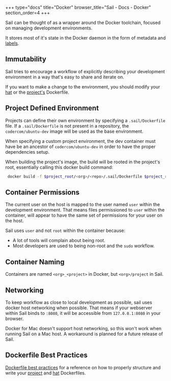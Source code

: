 +++
type="docs"
title="Docker"
browser_title="Sail - Docs - Docker"
section_order=4
+++

Sail can be thought of as a wrapper around the Docker toolchain, focused
on managing development environments.

It stores most of it's state in the Docker daemon
in the form of metadata and [labels](/docs/concepts/labels/).


## Immutability

Sail tries to encourage a workflow of explicitly describing your development environment in a way
that's easy to share and iterate on.

If you want to make a change to the environment, you should modify your [hat](/docs/concepts/hats/) or the [project's](/docs/concepts/projects/)
Dockerfile.

## Project Defined Environment

Projects can define their own environment by specifying a `.sail/Dockerfile` file.
If a `.sail/Dockerfile` is not present in a repository, the `codercom/ubuntu-dev`
image will be used as the base environment.

When specifying a custom project environment, the dev container must have
be an ancestor of `codercom/ubuntu-dev` in order to have the proper dependencies
setup.

When building the project's image, the build will be rooted in the project's root,
essentially calling this docker build command:

```bash
 docker build -f $project_root/<org>/<repo>/.sail/Dockerfile $project_root/<org>/<repo>
```

## Container Permissions

The current user on the host is mapped to the user named `user` within
the development environment.  That means files permissioned to `user` within
the container, will appear to have the same set of permissions for your user on the host.


Sail uses `user` and not `root` within the container because:

- A lot of tools will complain about being root.
- Most developers are used to being non-root and the `sudo` workflow.

## Container Naming

Containers are named `<org>_<project>` in Docker, but `<org>/project` in Sail.

## Networking

To keep workflow as close to local development as possible, sail uses docker
host networking when possible. That means if your webserver within Sail binds
to `:8080`, it will be accessible from `127.0.0.1:8080` in your browser.

Docker for Mac doesn't support host networking, so this won't work when running
Sail on a Mac host. A workaround is planned for a future release of Sail.

## Dockerfile Best Practices

[Dockerfile best practices](https://docs.docker.com/develop/develop-images/dockerfile_best-practices/) 
for a reference on how to properly structure and write your [project](/docs/concepts/projects/) and [hat](/docs/concepts/hats/)
Dockerfiles.
